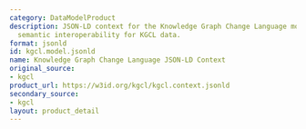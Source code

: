 ```yaml
---
category: DataModelProduct
description: JSON-LD context for the Knowledge Graph Change Language model, enabling
  semantic interoperability for KGCL data.
format: jsonld
id: kgcl.model.jsonld
name: Knowledge Graph Change Language JSON-LD Context
original_source:
- kgcl
product_url: https://w3id.org/kgcl/kgcl.context.jsonld
secondary_source:
- kgcl
layout: product_detail
---
```

